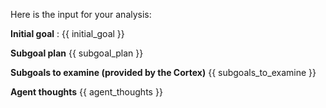 Here is the input for your analysis:

**Initial goal** : {{ initial_goal }}

**Subgoal plan**
{{ subgoal_plan }}

**Subgoals to examine (provided by the Cortex)**
{{ subgoals_to_examine }}

**Agent thoughts**
{{ agent_thoughts }}